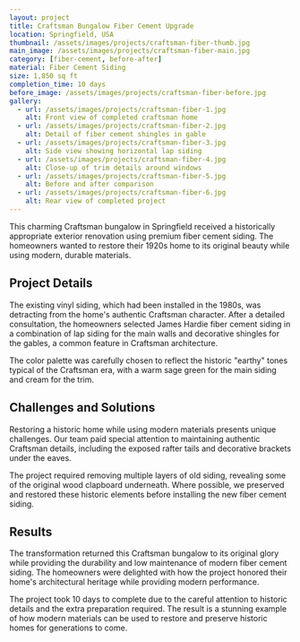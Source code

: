```yaml
---
layout: project
title: Craftsman Bungalow Fiber Cement Upgrade
location: Springfield, USA
thumbnail: /assets/images/projects/craftsman-fiber-thumb.jpg
main_image: /assets/images/projects/craftsman-fiber-main.jpg
category: [fiber-cement, before-after]
material: Fiber Cement Siding
size: 1,850 sq ft
completion_time: 10 days
before_image: /assets/images/projects/craftsman-fiber-before.jpg
gallery:
  - url: /assets/images/projects/craftsman-fiber-1.jpg
    alt: Front view of completed craftsman home
  - url: /assets/images/projects/craftsman-fiber-2.jpg
    alt: Detail of fiber cement shingles in gable
  - url: /assets/images/projects/craftsman-fiber-3.jpg
    alt: Side view showing horizontal lap siding
  - url: /assets/images/projects/craftsman-fiber-4.jpg
    alt: Close-up of trim details around windows
  - url: /assets/images/projects/craftsman-fiber-5.jpg
    alt: Before and after comparison
  - url: /assets/images/projects/craftsman-fiber-6.jpg
    alt: Rear view of completed project
---
```


This charming Craftsman bungalow in Springfield received a historically appropriate exterior renovation using premium fiber cement siding. The homeowners wanted to restore their 1920s home to its original beauty while using modern, durable materials.

## Project Details

The existing vinyl siding, which had been installed in the 1980s, was detracting from the home's authentic Craftsman character. After a detailed consultation, the homeowners selected James Hardie fiber cement siding in a combination of lap siding for the main walls and decorative shingles for the gables, a common feature in Craftsman architecture.

The color palette was carefully chosen to reflect the historic "earthy" tones typical of the Craftsman era, with a warm sage green for the main siding and cream for the trim.

## Challenges and Solutions

Restoring a historic home while using modern materials presents unique challenges. Our team paid special attention to maintaining authentic Craftsman details, including the exposed rafter tails and decorative brackets under the eaves.

The project required removing multiple layers of old siding, revealing some of the original wood clapboard underneath. Where possible, we preserved and restored these historic elements before installing the new fiber cement siding.

## Results

The transformation returned this Craftsman bungalow to its original glory while providing the durability and low maintenance of modern fiber cement siding. The homeowners were delighted with how the project honored their home's architectural heritage while providing modern performance.

The project took 10 days to complete due to the careful attention to historic details and the extra preparation required. The result is a stunning example of how modern materials can be used to restore and preserve historic homes for generations to come.

